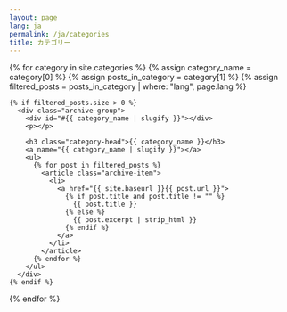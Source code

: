 ```yaml
---
layout: page
lang: ja
permalink: /ja/categories
title: カテゴリー
---
```



<div id="archives">
  {% for category in site.categories %}
    {% assign category_name = category[0] %}
    {% assign posts_in_category = category[1] %}
    {% assign filtered_posts = posts_in_category | where: "lang", page.lang %}

    {% if filtered_posts.size > 0 %}
      <div class="archive-group">
        <div id="#{{ category_name | slugify }}"></div>
        <p></p>
        
        <h3 class="category-head">{{ category_name }}</h3>
        <a name="{{ category_name | slugify }}"></a>
        <ul>
          {% for post in filtered_posts %}
            <article class="archive-item">
              <li>
                <a href="{{ site.baseurl }}{{ post.url }}">
                  {% if post.title and post.title != "" %}
                    {{ post.title }}
                  {% else %}
                    {{ post.excerpt | strip_html }}
                  {% endif %}
                </a>
              </li>
            </article>
          {% endfor %}
        </ul>
      </div>
    {% endif %}
  {% endfor %}
</div>
